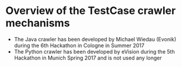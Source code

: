 # Overview of the TestCase crawler mechanisms

* The Java crawler has been developed by Michael Wiedau (Evonik) during the 6th Hackathon in Cologne in Summer 2017
* The Python crawler has been developed by eVision during the 5th Hackathon in Munich Spring 2017 and is not used any longer
